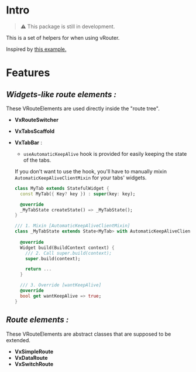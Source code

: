 <!-- 
This README describes the package. If you publish this package to pub.dev,
this README's contents appear on the landing page for your package.

For information about how to write a good package README, see the guide for
[writing package pages](https://dart.dev/guides/libraries/writing-package-pages). 

For general information about developing packages, see the Dart guide for
[creating packages](https://dart.dev/guides/libraries/create-library-packages)
and the Flutter guide for
[developing packages and plugins](https://flutter.dev/developing-packages). 
-->

# Intro

> ⚠️ This package is still in development.

This is a set of helpers for when using vRouter.

Inspired by [this example.](https://github.com/lulupointu/vrouter/issues/32#issuecomment-885035432)

# Features

## *Widgets-like route elements :*

These VRouteElements are used directly inside the "route tree".

- **VxRouteSwitcher**
- **VxTabsScaffold**
- **VxTabBar** :
  - `useAutomaticKeepAlive` hook is provided for easily keeping the state of the tabs.

  If you don't want to use the hook, you'll have to manually mixin `AutomaticKeepAliveClientMixin` for your tabs' widgets.

  ```dart
  class MyTab extends StatefulWidget {
    const MyTab({ Key? key }) : super(key: key);

    @override
    _MyTabState createState() => _MyTabState();
  }

  /// 1. Mixin [AutomaticKeepAliveClientMixin]
  class _MyTabState extends State<MyTab> with AutomaticKeepAliveClientMixin<MyTab> {
    
    @override
    Widget build(BuildContext context) {
      /// 2. Call super.build(context);
      super.build(context);

      return ...
    }

    /// 3. Override [wantKeepAlive]
    @override
    bool get wantKeepAlive => true;
  }

  ```

## *Route elements :*

These VRouteElements are abstract classes that are supposed to be extended.

- **VxSimpleRoute**
- **VxDataRoute**
- **VxSwitchRoute**

